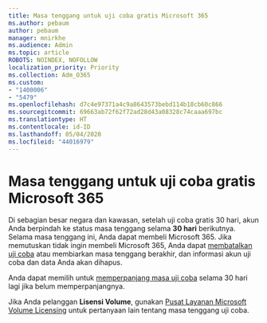 ```yaml
---
title: Masa tenggang untuk uji coba gratis Microsoft 365
ms.author: pebaum
author: pebaum
manager: mnirkhe
ms.audience: Admin
ms.topic: article
ROBOTS: NOINDEX, NOFOLLOW
localization_priority: Priority
ms.collection: Adm_O365
ms.custom:
- "1400006"
- "5479"
ms.openlocfilehash: d7c4e97371a4c9a8643573bebd114b18cb60c866
ms.sourcegitcommit: 69663ab72f62f72ad28d43a08328c74caaa697bc
ms.translationtype: HT
ms.contentlocale: id-ID
ms.lasthandoff: 05/04/2020
ms.locfileid: "44016979"
---
```

# <a name="grace-period-for-microsoft-365-free-trial"></a>Masa tenggang untuk uji coba gratis Microsoft 365

Di sebagian besar negara dan kawasan, setelah uji coba gratis 30 hari, akun Anda berpindah ke status masa tenggang selama **30 hari** berikutnya. Selama masa tenggang ini, Anda dapat membeli Microsoft 365. Jika memutuskan tidak ingin membeli Microsoft 365, Anda dapat [membatalkan uji coba](https://docs.microsoft.com/microsoft-365/commerce/subscriptions/cancel-your-subscription?view=o365-worldwide) atau membiarkan masa tenggang berakhir, dan informasi akun uji coba dan data Anda akan dihapus.

Anda dapat memilih untuk [memperpanjang masa uji coba](https://docs.microsoft.com/microsoft-365/commerce/extend-your-trial) selama 30 hari lagi jika belum memperpanjangnya. 

Jika Anda pelanggan **Lisensi Volume**, gunakan [Pusat Layanan Microsoft Volume Licensing](https://support.microsoft.com/help/4471406/how-to-contact-the-microsoft-volume-licensing-service-center) untuk pertanyaan lain tentang masa tenggang uji coba.
